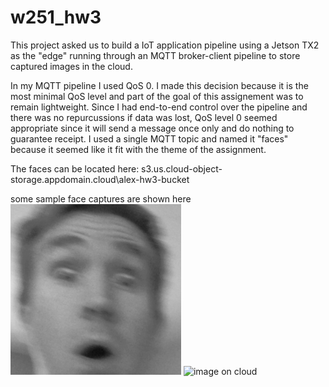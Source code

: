 # w251_hw3

This project asked us to build a IoT application pipeline using a Jetson TX2 as the "edge" running through an MQTT broker-client pipeline to store captured images in the cloud.

In my MQTT pipeline I used QoS 0. I made this decision because it is the most minimal QoS level and part of the goal of this assignement was to remain lightweight. Since I had end-to-end control over the pipeline and there was no repurcussions if data was lost, QoS level 0 seemed appropriate since it will send a message once only and do nothing to guarantee receipt. I used a single MQTT topic and named it "faces" because it seemed like it fit with the theme of the assignment.

The faces can be located here:
s3.us.cloud-object-storage.appdomain.cloud\alex-hw3-bucket

some sample face captures are shown here
![face capture](face_1568064579.png)
![image on cloud](s3.us.cloud-object-storage.appdomain.cloud/alex-hw3-bucket/face_1568065554.png)
